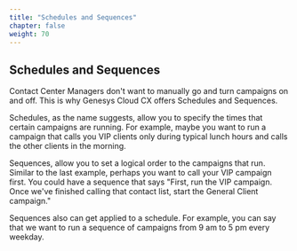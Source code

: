 ```yaml
---
title: "Schedules and Sequences"
chapter: false
weight: 70
---
```


## Schedules and Sequences
Contact Center Managers don't want to manually go and turn campaigns on and off. This is why Genesys Cloud CX offers Schedules and Sequences. 

Schedules, as the name suggests, allow you to specify the times that certain campaigns are running. For example, maybe you want to run a campaign that calls you VIP clients only during typical lunch hours and calls the other clients in the morning. 

Sequences, allow you to set a logical order to the campaigns that run. Similar to the last example, perhaps you want to call your VIP campaign first. You could have a sequence that says "First, run the VIP campaign. Once we've finished calling that contact list, start the General Client campaign."

Sequences also can get applied to a schedule. For example, you can say that we want to run a sequence of campaigns from 9 am to 5 pm every weekday. 